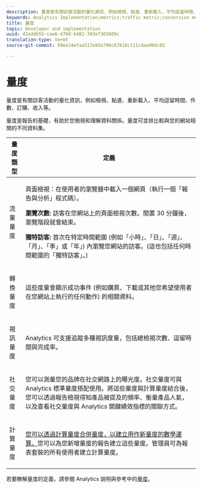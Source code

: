 ```yaml
---
description: 量度是有關訪客活動的量化資訊，例如檢視、點進、重新載入、平均逗留時間、件數、訂購、收入等。
keywords: Analytics Implementation;metrics;traffic metric;conversion metric;video metric;social metric;calculated metric;page view;visit;unique visitor
title: 量度
topic: Developer and implementation
uuid: d2addb55-cae6-470d-b482-303ef365809c
translation-type: tm+mt
source-git-commit: 99ee24efaa517e8da700c67818c111c4aa90dc02

---
```



# 量度

量度是有關訪客活動的量化資訊，例如檢視、點進、重新載入、平均逗留時間、件數、訂購、收入等。

量度是報告的基礎，有助於您檢視和理解資料關係。量度可並排比較與您的網站相關的不同資料集。

<table id="table_2FA18126829241DE897CFCE9BAE9F4AD"> 
 <thead> 
  <tr> 
   <th colname="col1" class="entry"> 量度類型 </th> 
   <th colname="col2" class="entry"> 定義 </th> 
  </tr> 
 </thead>
 <tbody> 
  <tr> 
   <td colname="col1"> <p>流量量度 </p> </td> 
   <td colname="col2"> <p> <b></b> 頁面檢視：在使用者的瀏覽器中載入一個網頁（執行一個「報告與分析」程式碼）。 </p> <p> <b>瀏覽次數:</b> 訪客在您網站上的頁面檢視次數。閒置 30 分鐘後，瀏覽階段就會結束。 </p> <p> <b>獨特訪客:</b> 首次在特定時間範圍 (例如「小時」、「日」、「週」、「月」、「季」或「年」) 內瀏覽您網站的訪客。(這也包括任何時間範圍的「獨特訪客」。) </p> </td> 
  </tr> 
  <tr> 
   <td colname="col1"> <p>轉換量度 </p> </td> 
   <td colname="col2"> <p> 這些度量會顯示成功事件 (例如購買、下載或其他您希望使用者在您網站上執行的任何動作) 的相關資料。 </p> </td> 
  </tr> 
  <tr> 
   <td colname="col1"> <p>視訊量度 </p> </td> 
   <td colname="col2"> <p>Analytics 可支援追蹤多種視訊度量，包括總檢視次數、逗留時間與完成率。 </p> </td> 
  </tr> 
  <tr> 
   <td colname="col1"> <p>社交量度 </p> </td> 
   <td colname="col2"> <p> 您可以測量您的品牌在社交網路上的曝光度。社交量度可與 Analytics 標準量度搭配使用。將這些量度與計算量度結合後，您可以透過報告檢視得知產品被提及的頻率、衡量產品人氣，以及查看社交量度與 Analytics 關鍵績效指標的關聯方式。 </p> </td> 
  </tr> 
  <tr> 
   <td colname="col1"> <p>計算量度 </p> </td> 
   <td colname="col2"> <p><a href="https://marketing.adobe.com/resources/help/en_US/reference/calculated_metric.html">您可以透過計算量度合併量度，以建立用作新量度的數學運算。</a>您可以為您新增量度的報告建立這些量度。管理員可為報表套裝的所有使用者建立計算量度。 </p> </td> 
  </tr> 
 </tbody> 
</table>

若要瞭解量度的定義，請參閱 Analytics 說明與參考中的[量度](https://marketing.adobe.com/resources/help/en_US/reference/metrics.html)。
